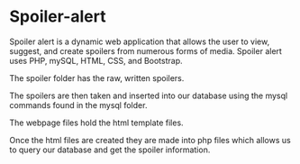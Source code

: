 Spoiler-alert
=============
Spoiler alert is a dynamic web application that allows the user to view, suggest, and create spoilers from numerous forms of media. Spoiler alert uses PHP, mySQL, HTML, CSS, and Bootstrap.

The spoiler folder has the raw, written spoilers.

The spoilers are then taken and inserted into our database using the mysql commands found in the mysql folder.

The webpage files hold the html template files.

Once the html files are created they are made into php files which allows us to query our database and get the spoiler information.
